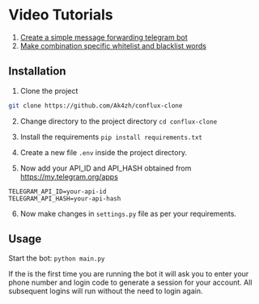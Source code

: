 # Video Tutorials
1. [Create a simple message forwarding telegram bot](https://www.youtube.com/watch?v=nnERUAHO2PY&list=PLfn8j7KfZQVtp3hYPf0ZuLX1LRVcVkf4J)
2. [Make combination specific whitelist and blacklist words](https://www.youtube.com/watch?v=hOfEydh2e6E&list=PLfn8j7KfZQVtp3hYPf0ZuLX1LRVcVkf4J)

## Installation

1. Clone the project
```bash
git clone https://github.com/Ak4zh/conflux-clone
```
2. Change directory to the project directory ```cd conflux-clone```
3. Install the requirements ```pip install requirements.txt```

4. Create a new file ```.env``` inside the project directory.
5. Now add your API_ID and API_HASH obtained from https://my.telegram.org/apps
```
TELEGRAM_API_ID=your-api-id
TELEGRAM_API_HASH=your-api-hash
```
6. Now make changes in ```settings.py``` file as per your requirements.
 
## Usage
Start the bot:
```python main.py```

If the is the first time you are running the bot it will ask you to enter your phone number and login code to generate a session for your account. All subsequent logins will run without the need to login again.
